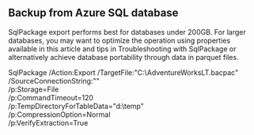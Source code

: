 ## Backup from Azure SQL database
SqlPackage export performs best for databases under 200GB. For larger databases, you may want to optimize the operation using properties available in this article and tips in Troubleshooting with SqlPackage or alternatively achieve database portability through data in parquet files.


SqlPackage /Action:Export /TargetFile:"C:\AdventureWorksLT.bacpac" \
    /SourceConnectionString:"" \
    /p:Storage=File \
    /p:CommandTimeout=120 \
    /p:TempDirectoryForTableData="d:\temp" \
    /p:CompressionOption=Normal \
    /p:VerifyExtraction=True
